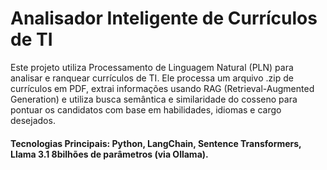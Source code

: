 # Analisador Inteligente de Currículos de TI
Este projeto utiliza Processamento de Linguagem Natural (PLN) para analisar e ranquear currículos de TI. Ele processa um arquivo .zip de currículos em PDF, extrai informações usando RAG (Retrieval-Augmented Generation) e utiliza busca semântica e similaridade do cosseno para pontuar os candidatos com base em habilidades, idiomas e cargo desejados.

#### Tecnologias Principais: Python, LangChain, Sentence Transformers, Llama 3.1 8bilhões de parâmetros (via Ollama).
